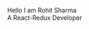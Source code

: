 Hello I am Rohit Sharma<br/>
A React-Redux Developer

<!---
rohitsharma0027/rohitsharma0027 is a ✨ special ✨ repository because its `README.md` (this file) appears on your GitHub profile.
You can click the Preview link to take a look at your changes.
--->
